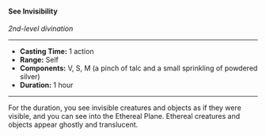 #### See Invisibility
*2nd-level divination*
___
- **Casting Time:** 1 action
- **Range:** Self
- **Components:** V, S, M (a pinch of talc and a small sprinkling of powdered silver)
- **Duration:** 1 hour
---
For the duration, you see invisible creatures and objects as if they were visible, and you can see into the Ethereal Plane. Ethereal creatures and objects appear ghostly and translucent.